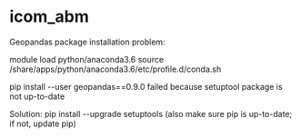 # icom_abm

Geopandas package installation problem:

module load python/anaconda3.6
source /share/apps/python/anaconda3.6/etc/profile.d/conda.sh

pip install --user geopandas==0.9.0     failed because setuptool package is not up-to-date

Solution:
pip install --upgrade setuptools (also make sure pip is up-to-date; if not, update pip)

